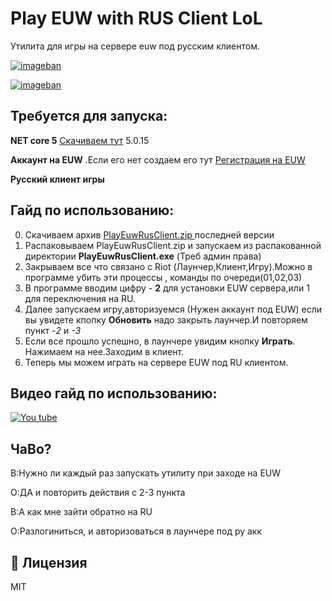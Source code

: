﻿# Play EUW with RUS Client LoL

Утилита для игры на сервере euw под русским клиентом.

[![imageban](https://i6.imageban.ru/thumbs/2022.01.07/87e22d2103fcbfee55e6bac8ffd95545.jpg)](https://imageban.ru/show/2022/01/07/87e22d2103fcbfee55e6bac8ffd95545/jpg)

[![imageban](https://i7.imageban.ru/thumbs/2022.01.07/986620cf007d883b93395a58b27f15f6.jpg)](https://imageban.ru/show/2022/01/07/986620cf007d883b93395a58b27f15f6/jpg)

## Требуется для запуска:

**NET core 5** [Скачиваем тут](https://dotnet.microsoft.com/en-us/download/dotnet/5.0) 5.0.15

**Аккаунт на EUW** .Если его нет создаем его тут [Регистрация на EUW](https://signup.euw.leagueoflegends.com/en/signup/index)

**Русский клиент игры** 

##  Гайд по использованию:

0. Скачиваем архив [ PlayEuwRusClient.zip ](https://github.com/zloisupport/PlayEuwRusClient/releases) последней версии
1. Распаковываем PlayEuwRusClient.zip и запускаем из распакованной директории **PlayEuwRusClient.exe** (Треб админ права)
2. Закрываем все что связано с Riot (Лаунчер,Клиент,Игру).Можно в программе убить эти процессы , команды по очереди(01,02,03)
3. В программе вводим цифру - **2** для установки EUW сервера,или 1 для переключения на RU.
4. Далее запускаем игру,авторизуемся (Нужен аккаунт под EUW) если вы увидете кпопку **Обновить** надо закрыть лаунчер.И повторяем пункт -_2_ и _-3_
5. Если все прошло успешно, в лаунчере увидим кнопку **Играть**. Нажимаем на нее.Заходим в клиент.
6. Теперь мы можем играть на сервере EUW под RU клиентом.


## Видео гайд по использованию:
[![You tube](https://i.ytimg.com/vi/S57Z-VMy53I/hqdefault.jpg)](https://youtu.be/S57Z-VMy53I)


## ЧаВо?

В:Нужно ли каждый раз запускать утилиту при заходе на EUW 

О:ДА и повторить действия с 2-3 пункта

В:А как мне зайти обратно на RU

О:Разлогиниться, и авторизоваться в лаунчере под ру акк


## 📃 Лицензия
MIT
